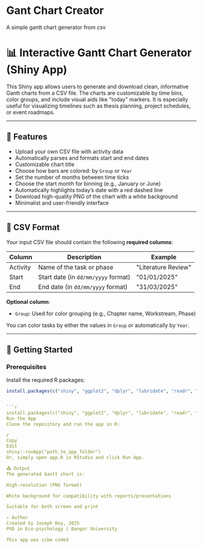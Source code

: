 # Gant Chart Creator
A simple gantt chart generator from csv


# 📊 Interactive Gantt Chart Generator (Shiny App)

This Shiny app allows users to generate and download clean, informative Gantt charts from a CSV file. The charts are customizable by time bins, color groups, and include visual aids like "today" markers. It is especially useful for visualizing timelines such as thesis planning, project schedules, or event roadmaps.

---

## 🔧 Features

- Upload your own CSV file with activity data
- Automatically parses and formats start and end dates
- Customizable chart title
- Choose how bars are colored: by `Group` or `Year`
- Set the number of months between time ticks
- Choose the start month for binning (e.g., January or June)
- Automatically highlights today’s date with a red dashed line
- Download high-quality PNG of the chart with a white background
- Minimalist and user-friendly interface

---

## 📁 CSV Format

Your input CSV file should contain the following **required columns**:

| Column   | Description                                  | Example              |
|----------|----------------------------------------------|----------------------|
| Activity | Name of the task or phase                    | "Literature Review"  |
| Start    | Start date (in `dd/mm/yyyy` format)          | "01/01/2025"         |
| End      | End date (in `dd/mm/yyyy` format)            | "31/03/2025"         |

**Optional column**:

- `Group`: Used for color grouping (e.g., Chapter name, Workstream, Phase)

You can color tasks by either the values in `Group` or automatically by `Year`.

---

## 🚀 Getting Started

### Prerequisites

Install the required R packages:

```r
install.packages(c("shiny", "ggplot2", "dplyr", "lubridate", "readr", "RColorBrewer"))


```r
install.packages(c("shiny", "ggplot2", "dplyr", "lubridate", "readr", "RColorBrewer"))
Run the App
Clone the repository and run the app in R:

r
Copy
Edit
shiny::runApp("path_to_app_folder")
Or, simply open app.R in RStudio and click Run App.

📤 Output
The generated Gantt chart is:

High-resolution (PNG format)

White background for compatibility with reports/presentations

Suitable for both screen and print

✍️ Author
Created by Joseph Roy, 2025
PhD in Eco-psychology | Bangor University

This app was vibe coded